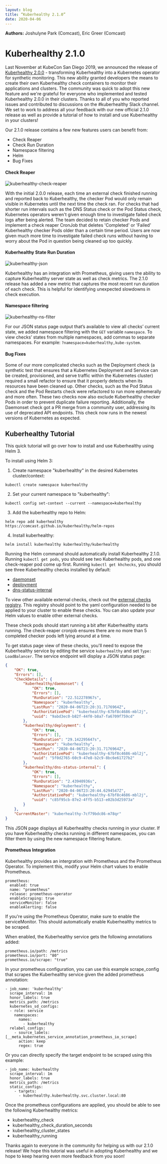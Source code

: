 ```yaml
---
layout: blog
title: “Kuberhealthy 2.1.0”
date: 2020-04-06
---
```


**Authors:** Joshulyne Park (Comcast), Eric Greer (Comcast)

# Kuberhealthy 2.1.0

Last November at KubeCon San Diego 2019, we announced the release of [Kuberhealthy 2.0.0](https://www.youtube.com/watch?v=aAJlWhBtzqY) - transforming Kuberhealthy into a Kubernetes operator for synthetic monitoring. This new ability granted developers the means to create their own Kuberhealthy check containers to monitor their applications and clusters. The community was quick to adopt this new feature and we're grateful for everyone who implemented and tested Kuberhealthy 2.0.0 in their clusters. Thanks to all of you who reported issues and contributed to discussions on the #kuberhealthy Slack channel. We set to work to address all your feedback with our new official 2.1.0 release as well as provide a tutorial of how to install and use Kuberhealthy in your clusters! 

Our 2.1.0 release contains a few new features users can benefit from:
- Check Reaper  
- Check Run Duration 
- Namespace filtering  
- Helm
- Bug Fixes

#### Check Reaper 

![kuberhealthy-check-reaper](../../../../static/images/blog/Kuberhealthy-2.1.0-release/kuberhealthy-check-reaper.gif)

With the initial 2.0.0 release, each time an external check finished running and reported back to Kuberhealthy, the checker Pod would only remain visible in Kubernetes until the next time the check ran. For checks that had shorter run intervals such as the DNS Status check or the Pod Status check, Kubernetes operators weren't given enough time to investigate failed check logs after being alerted. The team decided to retain checker Pods and implement a check reaper CronJob that deletes 'Completed' or 'Failed' Kuberhealthy checker Pods older than a certain time period. Users are now given much more time to investigate failed check runs without having to worry about the Pod in question being cleaned up too quickly.  

#### Kuberhealthy State Run Duration 

![kuberhealthy-json](../../../../static/images/blog/Kuberhealthy-2.1.0-release/kuberhealthy-json.png)

Kuberhealthy has an integration with Prometheus, giving users the ability to capture Kuberhealthy server state as well as check metrics. The 2.1.0 release has added a new metric that captures the most recent run duration of each check. This is helpful for identifying unexpected slowdowns in check execution. 

#### Namespace filtering 

![kuberhealthy-ns-filter](../../../../static/images/blog/Kuberhealthy-2.1.0-release/kuberhealthy-ns-filter.png)
  
For our JSON status page output that’s available to view all checks’ current state, we added namespace filtering with the `GET` variable `namespace`. To view checks’ states from multiple namespaces, add commas to separate namespaces. For example: `?namespace=kuberhealthy,kube-system`. 

#### Bug Fixes
  
Some of our more complicated checks such as the Deployment check (a synthetic test that ensures that a Kubernetes Deployment and Service can be created, provisioned, and serve traffic within the Kubernetes cluster) required a small refactor to ensure that it properly detects when its resources have been cleaned up. Other checks, such as the Pod Status check and the Pod Restarts check were refactored to run more ephemerally and more often. These two checks now also exclude Kuberhealthy checker Pods in order to prevent duplicate failure reporting. Additionally, the Daemonset check got a PR merge from a community user, addressing its use of deprecated API endpoints. This check now runs in the newest versions of Kubernetes as expected. 
  
## Kuberhealthy Tutorial

This quick tutorial will go over how to install and use Kuberhealthy using Helm 3. 

To install using Helm 3:
1. Create namespace "kuberhealthy" in the desired Kubernetes cluster/context: 
  ```
  kubectl create namespace kuberhealthy
  ```
2. Set your current namespace to "kuberhealthy": 
  ```
  kubectl config set-context --current --namespace=kuberhealthy 
  ```
3. Add the kuberhealthy repo to Helm: 
  ```
  helm repo add kuberhealthy https://comcast.github.io/kuberhealthy/helm-repos
  ```
4. Install kuberhealthy:
  ```
  helm install kuberhealthy kuberhealthy/kuberhealthy 
  ```

Running the Helm command should automatically install Kuberhealthy 2.1.0. Running `kubectl get pods`, you should see two Kuberhealthy pods, and one check-reaper pod come up first. Running
`kubectl get khchecks`, you should see three Kuberhealthy checks installed by default:
- [daemonset](https://github.com/Comcast/kuberhealthy/tree/master/cmd/daemonset-check)
- [deployment](https://github.com/Comcast/kuberhealthy/tree/master/cmd/deployment-check)
- [dns-status-internal](https://github.com/Comcast/kuberhealthy/tree/master/cmd/dns-resolution-check)

To view other available external checks, check out the [external checks registry](https://github.com/Comcast/kuberhealthy/blob/master/docs/EXTERNAL_CHECKS_REGISTRY.md).
This registry should point to the yaml configuration needed to be applied to your cluster to enable these checks. You can also update your Helm values to enable other 
external checks. 

These check pods should start running a bit after Kuberhealthy starts running. The check-reaper cronjob ensures there are no more than 5 completed checker pods left lying around at a time.

To get status page view of these checks, you'll need to expose the Kuberhealthy service by editing the service `kuberhealthy` and set `Type: LoadBalancer`. The service endpoint will display
a JSON status page: 

```json
{
    "OK": true,
    "Errors": [],
    "CheckDetails": {
        "kuberhealthy/daemonset": {
            "OK": true,
            "Errors": [],
            "RunDuration": "22.512278967s",
            "Namespace": "kuberhealthy",
            "LastRun": "2020-04-06T23:20:31.7176964Z",
            "AuthoritativePod": "kuberhealthy-67bf8c4686-mbl2j",
            "uuid": "9abd3ec0-b82f-44f0-b8a7-fa6709f759cd"
        },
        "kuberhealthy/deployment": {
            "OK": true,
            "Errors": [],
            "RunDuration": "29.142295647s",
            "Namespace": "kuberhealthy",
            "LastRun": "2020-04-06T23:20:31.7176964Z",
            "AuthoritativePod": "kuberhealthy-67bf8c4686-mbl2j",
            "uuid": "5f0d2765-60c9-47e8-b2c9-8bc6e61727b2"
        },
        "kuberhealthy/dns-status-internal": {
            "OK": true,
            "Errors": [],
            "RunDuration": "2.43940936s",
            "Namespace": "kuberhealthy",
            "LastRun": "2020-04-06T23:20:44.6294547Z",
            "AuthoritativePod": "kuberhealthy-67bf8c4686-mbl2j",
            "uuid": "c85f95cb-87e2-4ff5-b513-e02b3d25973a"
        }
    },
    "CurrentMaster": "kuberhealthy-7cf79bdc86-m78qr"
}
```
This JSON page displays all Kuberhealthy checks running in your cluster. If you have Kuberhealthy checks running in different namespaces, you can filter them by
using the new namespace filtering feature.  

#### Prometheus Integration

Kuberhealthy provides an intergration with Prometheus and the Prometheus Operator. To implement this, modify your Helm chart values to enable Prometheus. 
```.env
prometheus:
  enabled: true
  name: "prometheus"
  release: prometheus-operator
  enableScraping: true
  serviceMonitor: false
  enableAlerting: false
```
If you're using the Prometheus Operator, make sure to enable the serviceMonitor. This should automatically enable Kuberhealthy metrics to be scraped. 

When enabled, the Kuberhealthy service gets the following annotations added:
```.env
prometheus.io/path: /metrics
prometheus.io/port: "80"
prometheus.io/scrape: "true"
```

In your prometheus configuration, you can use this example scrape_config that scrapes the Kuberhealthy service given the added prometheus annotation:

```      
- job_name: 'kuberhealthy'
  scrape_interval: 1m
  honor_labels: true
  metrics_path: /metrics
  kubernetes_sd_configs:
  - role: service
    namespaces:
      names:
        - kuberhealthy
  relabel_configs:
    - source_labels: [__meta_kubernetes_service_annotation_prometheus_io_scrape]
      action: keep
      regex: true
```
Or you can directly specify the target endpoint to be scraped using this example: 
```
- job_name: kuberhealthy
  scrape_interval: 1m
  honor_labels: true
  metrics_path: /metrics
  static_configs:
    - targets:
      - kuberhealthy.kuberhealthy.svc.cluster.local:80
```

Once the prometheus configurations are applied, you should be able to see the following Kuberhealthy metrics:
- kuberhealthy_check 
- kuberhealthy_check_duration_seconds
- kuberhealthy_cluster_states
- kuberhealthy_running

Thanks again to everyone in the community for helping us with our 2.1.0 release! We hope this tutorial was useful in adopting Kuberhealthy and 
we hope to keep hearing even more feedback from you soon!
